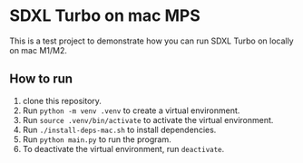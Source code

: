 # SDXL Turbo on mac MPS

This is a test project to demonstrate how you can run SDXL Turbo on locally on mac M1/M2.

## How to run

1. clone this repository.
1. Run `python -m venv .venv` to create a virtual environment.
1. Run `source .venv/bin/activate` to activate the virtual environment.
1. Run `./install-deps-mac.sh` to install dependencies.
1. Run `python main.py` to run the program.
1. To deactivate the virtual environment, run `deactivate`.
